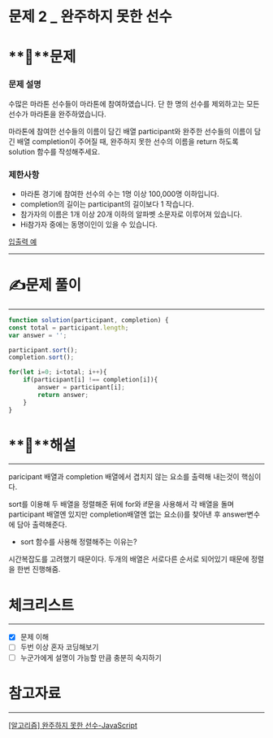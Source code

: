 # 문제 2 _ 완주하지 못한 선수

# **📖**문제

### **문제 설명**

수많은 마라톤 선수들이 마라톤에 참여하였습니다. 단 한 명의 선수를 제외하고는 모든 선수가 마라톤을 완주하였습니다.

마라톤에 참여한 선수들의 이름이 담긴 배열 participant와 완주한 선수들의 이름이 담긴 배열 completion이 주어질 때, 완주하지 못한 선수의 이름을 return 하도록 solution 함수를 작성해주세요.

### 제한사항

- 마라톤 경기에 참여한 선수의 수는 1명 이상 100,000명 이하입니다.
- completion의 길이는 participant의 길이보다 1 작습니다.
- 참가자의 이름은 1개 이상 20개 이하의 알파벳 소문자로 이루어져 있습니다.
- Hi참가자 중에는 동명이인이 있을 수 있습니다.

[입출력 예](https://www.notion.so/3770a58eb6dd4064acbbc34dfaf5793f)

---

# **✍️**문제 풀이

---

```jsx
function solution(participant, completion) {
const total = participant.length;
var answer = '';

participant.sort();
completion.sort();

for(let i=0; i<total; i++){
    if(participant[i] !== completion[i]){
        answer = participant[i];
        return answer;
    }
}
```

# **🔑**해설

---

paricipant 배열과 completion 배열에서 겹치지 않는 요소를 출력해 내는것이 핵심이다.

sort를 이용해 두 배열을 정렬해준 뒤에 for와 if문을 사용해서 각 배열을 돌며 participant 배열엔 있지만 completion배열엔 없는 요소(i)를 찾아낸 후 answer변수에 담아 출력해준다.

- sort 함수를 사용해 정렬해주는 이유는?

시간복잡도를 고려했기 때문이다. 두개의 배열은 서로다른 순서로 되어있기 때문에 정렬을 한번 진행해줌.

# 체크리스트

---

- [x]  문제 이해
- [ ]  두번 이상 혼자 코딩해보기
- [ ]  누군가에게 설명이 가능할 만큼 충분히 숙지하기

# 참고자료

---

[[알고리즘] 완주하지 못한 선수-JavaScript](https://wooder2050.medium.com/%EC%95%8C%EA%B3%A0%EB%A6%AC%EC%A6%98-%EC%99%84%EC%A3%BC%ED%95%98%EC%A7%80-%EB%AA%BB%ED%95%9C-%EC%84%A0%EC%88%98-javascript-2ecb52443e8d)
